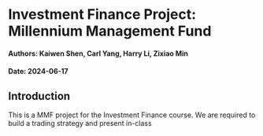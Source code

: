 # Investment Finance Project: Millennium Management Fund
#### Authors: Kaiwen Shen, Carl Yang, Harry Li, Zixiao Min
#### Date: 2024-06-17

## Introduction
This is a MMF project for the Investment Finance course. We are required to build a trading strategy and present in-class
